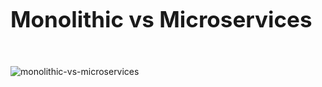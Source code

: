<!-- ex_nonav -->
<br>
<br>

<h1 style="font-size:250%;">Monolithic vs Microservices</h1>
<br>

![monolithic-vs-microservices](https://chrislinn.ink/img/cloud-native/monolithic-vs-microservices.png)

<!-- 
+ account, inventory, shipping
+ api gateway
+ service discovery
 -->

<br>
